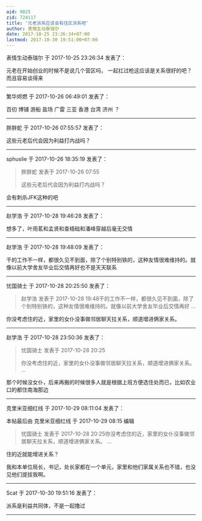 ```yaml
---
aid: 9025
zid: 724117
title: '元老派系应该会有住区派系吧'
author: 表情生动泰瑞尔
date: 2017-10-25 23:26:34+07:00
lastmod: 2017-10-30 19:51:00+07:00
---
```


表情生动泰瑞尔 于 2017-10-25 23:26:34 发表了：

元老在开始创业的时候不是说几个营区吗， 一起扛过枪这应该是关系很好的吧？而且容易谈得来

---------

繁华烬燃 于 2017-10-26 06:49:01 发表了：

百仞 博铺 游船 盐场 广雷 三亚 香港 台湾 济州 ？

---------

胖胖蛇 于 2017-10-26 07:55:57 发表了：

这些元老后代会因为利益打内战吗？

---------

sphuslie 于 2017-10-26 18:35:19 发表了：

> 胖胖蛇 发表于 2017-10-26 07:55
> 
> 这些元老后代会因为利益打内战吗？



会有刺杀JFK这种的吧

---------

赵学浩 于 2017-10-28 19:46:28 发表了：

想多了，叶雨茗和孟贤和查梧础和潘峰穿越后毫无交情

---------

赵学浩 于 2017-10-28 19:48:09 发表了：

干的工作不一样，都很久见不到面，除了个别特别铁的，这种友情很难维持的。就像以前大学舍友毕业后交情再好也不是天天联系

---------

忧国骑士 于 2017-10-28 20:25:50 发表了：

> 赵学浩 发表于 2017-10-28 19:48干的工作不一样，都很久见不到面，除了个别特别铁的，这种友情很难维持的。就像以前大学舍友毕业后交情再好 ...



你没考虑住的近，家里的女仆没事做邻居聊天拉关系，顺道增进俩家关系。

---------

赵学浩 于 2017-10-28 23:50:36 发表了：

> 忧国骑士 发表于 2017-10-28 20:25
> 
> 你没考虑住的近，家里的女仆没事做邻居聊天拉关系，顺道增进俩家关系。 ...



那个时候没女仆，后来再搬的时候很多人就是根据上班方便选住处而已，比如农业口的都住南海那边

---------

克里米亚细红线 于 2017-10-29 08:11:04 发表了：

本帖最后由 克里米亚细红线 于 2017-10-29 08:15 编辑 


> 
> 忧国骑士 发表于 2017-10-28 20:25你没考虑住的近，家里的女仆没事做邻居聊天拉关系，顺道增进俩家关系。 ...



住的近就能增进关系？

我和本单位局长，书记，处长家都在一个单元，家里和他们家属关系也不错，也没见他们提拔我啊。

---------

Scat 于 2017-10-30 19:51:16 发表了：

派系是利益共同体，不是一起撸过

---------

